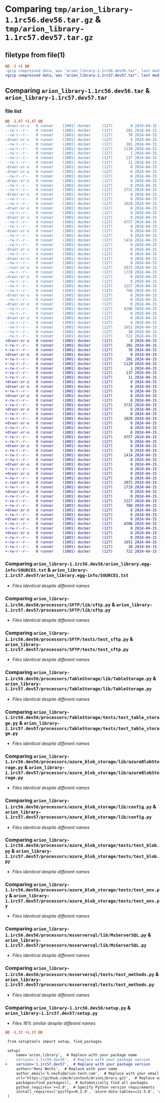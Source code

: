 # Comparing `tmp/arion_library-1.1rc56.dev56.tar.gz` & `tmp/arion_library-1.1rc57.dev57.tar.gz`

## filetype from file(1)

```diff
@@ -1 +1 @@
-gzip compressed data, was "arion_library-1.1rc56.dev56.tar", last modified: Mon Apr 15 10:45:46 2024, max compression
+gzip compressed data, was "arion_library-1.1rc57.dev57.tar", last modified: Mon Apr 15 11:41:13 2024, max compression
```

## Comparing `arion_library-1.1rc56.dev56.tar` & `arion_library-1.1rc57.dev57.tar`

### file list

```diff
@@ -1,47 +1,47 @@
-drwxr-xr-x   0 runner    (1001) docker     (127)        0 2024-04-15 10:45:46.881947 arion_library-1.1rc56.dev56/
--rw-r--r--   0 runner    (1001) docker     (127)      201 2024-04-15 10:45:46.881947 arion_library-1.1rc56.dev56/PKG-INFO
--rw-r--r--   0 runner    (1001) docker     (127)       70 2024-04-15 10:45:18.000000 arion_library-1.1rc56.dev56/README.md
-drwxr-xr-x   0 runner    (1001) docker     (127)        0 2024-04-15 10:45:46.877946 arion_library-1.1rc56.dev56/arion_library.egg-info/
--rw-r--r--   0 runner    (1001) docker     (127)      201 2024-04-15 10:45:46.000000 arion_library-1.1rc56.dev56/arion_library.egg-info/PKG-INFO
--rw-r--r--   0 runner    (1001) docker     (127)     1129 2024-04-15 10:45:46.000000 arion_library-1.1rc56.dev56/arion_library.egg-info/SOURCES.txt
--rw-r--r--   0 runner    (1001) docker     (127)        1 2024-04-15 10:45:46.000000 arion_library-1.1rc56.dev56/arion_library.egg-info/dependency_links.txt
--rw-r--r--   0 runner    (1001) docker     (127)      137 2024-04-15 10:45:46.000000 arion_library-1.1rc56.dev56/arion_library.egg-info/requires.txt
--rw-r--r--   0 runner    (1001) docker     (127)       11 2024-04-15 10:45:46.000000 arion_library-1.1rc56.dev56/arion_library.egg-info/top_level.txt
-drwxr-xr-x   0 runner    (1001) docker     (127)        0 2024-04-15 10:45:46.877946 arion_library-1.1rc56.dev56/processors/
-drwxr-xr-x   0 runner    (1001) docker     (127)        0 2024-04-15 10:45:46.877946 arion_library-1.1rc56.dev56/processors/SFTP/
--rw-r--r--   0 runner    (1001) docker     (127)        0 2024-04-15 10:45:18.000000 arion_library-1.1rc56.dev56/processors/SFTP/__init__.py
-drwxr-xr-x   0 runner    (1001) docker     (127)        0 2024-04-15 10:45:46.877946 arion_library-1.1rc56.dev56/processors/SFTP/lib/
--rw-r--r--   0 runner    (1001) docker     (127)        0 2024-04-15 10:45:18.000000 arion_library-1.1rc56.dev56/processors/SFTP/lib/__init__.py
--rw-r--r--   0 runner    (1001) docker     (127)     3731 2024-04-15 10:45:18.000000 arion_library-1.1rc56.dev56/processors/SFTP/lib/sftp.py
-drwxr-xr-x   0 runner    (1001) docker     (127)        0 2024-04-15 10:45:46.877946 arion_library-1.1rc56.dev56/processors/SFTP/tests/
--rw-r--r--   0 runner    (1001) docker     (127)        0 2024-04-15 10:45:18.000000 arion_library-1.1rc56.dev56/processors/SFTP/tests/__init__.py
--rw-r--r--   0 runner    (1001) docker     (127)     1029 2024-04-15 10:45:18.000000 arion_library-1.1rc56.dev56/processors/SFTP/tests/test_sftp.py
-drwxr-xr-x   0 runner    (1001) docker     (127)        0 2024-04-15 10:45:46.881947 arion_library-1.1rc56.dev56/processors/TableStorage/
--rw-r--r--   0 runner    (1001) docker     (127)        0 2024-04-15 10:45:18.000000 arion_library-1.1rc56.dev56/processors/TableStorage/__init__.py
-drwxr-xr-x   0 runner    (1001) docker     (127)        0 2024-04-15 10:45:46.881947 arion_library-1.1rc56.dev56/processors/TableStorage/lib/
--rw-r--r--   0 runner    (1001) docker     (127)     4757 2024-04-15 10:45:18.000000 arion_library-1.1rc56.dev56/processors/TableStorage/lib/TableStorage.py
--rw-r--r--   0 runner    (1001) docker     (127)        0 2024-04-15 10:45:18.000000 arion_library-1.1rc56.dev56/processors/TableStorage/lib/__init__.py
-drwxr-xr-x   0 runner    (1001) docker     (127)        0 2024-04-15 10:45:46.881947 arion_library-1.1rc56.dev56/processors/TableStorage/tests/
--rw-r--r--   0 runner    (1001) docker     (127)        0 2024-04-15 10:45:18.000000 arion_library-1.1rc56.dev56/processors/TableStorage/tests/__init__.py
--rw-r--r--   0 runner    (1001) docker     (127)     1414 2024-04-15 10:45:18.000000 arion_library-1.1rc56.dev56/processors/TableStorage/tests/test_table_storage.py
--rw-r--r--   0 runner    (1001) docker     (127)        0 2024-04-15 10:45:18.000000 arion_library-1.1rc56.dev56/processors/__init__.py
-drwxr-xr-x   0 runner    (1001) docker     (127)        0 2024-04-15 10:45:46.881947 arion_library-1.1rc56.dev56/processors/azure_blob_storage/
--rw-r--r--   0 runner    (1001) docker     (127)        0 2024-04-15 10:45:18.000000 arion_library-1.1rc56.dev56/processors/azure_blob_storage/__init__.py
-drwxr-xr-x   0 runner    (1001) docker     (127)        0 2024-04-15 10:45:46.881947 arion_library-1.1rc56.dev56/processors/azure_blob_storage/lib/
--rw-r--r--   0 runner    (1001) docker     (127)        0 2024-04-15 10:45:18.000000 arion_library-1.1rc56.dev56/processors/azure_blob_storage/lib/__init__.py
--rwxr-xr-x   0 runner    (1001) docker     (127)     3072 2024-04-15 10:45:18.000000 arion_library-1.1rc56.dev56/processors/azure_blob_storage/lib/azureBlobStorage.py
--rw-r--r--   0 runner    (1001) docker     (127)     1719 2024-04-15 10:45:18.000000 arion_library-1.1rc56.dev56/processors/azure_blob_storage/lib/config.py
-drwxr-xr-x   0 runner    (1001) docker     (127)        0 2024-04-15 10:45:46.881947 arion_library-1.1rc56.dev56/processors/azure_blob_storage/tests/
--rw-r--r--   0 runner    (1001) docker     (127)        0 2024-04-15 10:45:18.000000 arion_library-1.1rc56.dev56/processors/azure_blob_storage/tests/__init__.py
--rw-r--r--   0 runner    (1001) docker     (127)     2227 2024-04-15 10:45:18.000000 arion_library-1.1rc56.dev56/processors/azure_blob_storage/tests/test_blob.py
--rw-r--r--   0 runner    (1001) docker     (127)      780 2024-04-15 10:45:18.000000 arion_library-1.1rc56.dev56/processors/azure_blob_storage/tests/test_env.py
-drwxr-xr-x   0 runner    (1001) docker     (127)        0 2024-04-15 10:45:46.881947 arion_library-1.1rc56.dev56/processors/msserversql/
--rw-r--r--   0 runner    (1001) docker     (127)        0 2024-04-15 10:45:18.000000 arion_library-1.1rc56.dev56/processors/msserversql/__init__.py
-drwxr-xr-x   0 runner    (1001) docker     (127)        0 2024-04-15 10:45:46.881947 arion_library-1.1rc56.dev56/processors/msserversql/lib/
--rw-r--r--   0 runner    (1001) docker     (127)     4206 2024-04-15 10:45:18.000000 arion_library-1.1rc56.dev56/processors/msserversql/lib/MsServerSQL.py
--rw-r--r--   0 runner    (1001) docker     (127)        0 2024-04-15 10:45:18.000000 arion_library-1.1rc56.dev56/processors/msserversql/lib/__init__.py
-drwxr-xr-x   0 runner    (1001) docker     (127)        0 2024-04-15 10:45:46.881947 arion_library-1.1rc56.dev56/processors/msserversql/tests/
--rw-r--r--   0 runner    (1001) docker     (127)        0 2024-04-15 10:45:18.000000 arion_library-1.1rc56.dev56/processors/msserversql/tests/__init__.py
--rw-r--r--   0 runner    (1001) docker     (127)     1651 2024-04-15 10:45:18.000000 arion_library-1.1rc56.dev56/processors/msserversql/tests/test_methods.py
--rw-r--r--   0 runner    (1001) docker     (127)       38 2024-04-15 10:45:46.881947 arion_library-1.1rc56.dev56/setup.cfg
--rw-r--r--   0 runner    (1001) docker     (127)      722 2024-04-15 10:45:45.000000 arion_library-1.1rc56.dev56/setup.py
+drwxr-xr-x   0 runner    (1001) docker     (127)        0 2024-04-15 11:41:13.607614 arion_library-1.1rc57.dev57/
+-rw-r--r--   0 runner    (1001) docker     (127)      201 2024-04-15 11:41:13.607614 arion_library-1.1rc57.dev57/PKG-INFO
+-rw-r--r--   0 runner    (1001) docker     (127)       70 2024-04-15 11:40:42.000000 arion_library-1.1rc57.dev57/README.md
+drwxr-xr-x   0 runner    (1001) docker     (127)        0 2024-04-15 11:41:13.603614 arion_library-1.1rc57.dev57/arion_library.egg-info/
+-rw-r--r--   0 runner    (1001) docker     (127)      201 2024-04-15 11:41:13.000000 arion_library-1.1rc57.dev57/arion_library.egg-info/PKG-INFO
+-rw-r--r--   0 runner    (1001) docker     (127)     1129 2024-04-15 11:41:13.000000 arion_library-1.1rc57.dev57/arion_library.egg-info/SOURCES.txt
+-rw-r--r--   0 runner    (1001) docker     (127)        1 2024-04-15 11:41:13.000000 arion_library-1.1rc57.dev57/arion_library.egg-info/dependency_links.txt
+-rw-r--r--   0 runner    (1001) docker     (127)      137 2024-04-15 11:41:13.000000 arion_library-1.1rc57.dev57/arion_library.egg-info/requires.txt
+-rw-r--r--   0 runner    (1001) docker     (127)       11 2024-04-15 11:41:13.000000 arion_library-1.1rc57.dev57/arion_library.egg-info/top_level.txt
+drwxr-xr-x   0 runner    (1001) docker     (127)        0 2024-04-15 11:41:13.603614 arion_library-1.1rc57.dev57/processors/
+drwxr-xr-x   0 runner    (1001) docker     (127)        0 2024-04-15 11:41:13.603614 arion_library-1.1rc57.dev57/processors/SFTP/
+-rw-r--r--   0 runner    (1001) docker     (127)        0 2024-04-15 11:40:42.000000 arion_library-1.1rc57.dev57/processors/SFTP/__init__.py
+drwxr-xr-x   0 runner    (1001) docker     (127)        0 2024-04-15 11:41:13.603614 arion_library-1.1rc57.dev57/processors/SFTP/lib/
+-rw-r--r--   0 runner    (1001) docker     (127)        0 2024-04-15 11:40:42.000000 arion_library-1.1rc57.dev57/processors/SFTP/lib/__init__.py
+-rw-r--r--   0 runner    (1001) docker     (127)     3731 2024-04-15 11:40:42.000000 arion_library-1.1rc57.dev57/processors/SFTP/lib/sftp.py
+drwxr-xr-x   0 runner    (1001) docker     (127)        0 2024-04-15 11:41:13.603614 arion_library-1.1rc57.dev57/processors/SFTP/tests/
+-rw-r--r--   0 runner    (1001) docker     (127)        0 2024-04-15 11:40:42.000000 arion_library-1.1rc57.dev57/processors/SFTP/tests/__init__.py
+-rw-r--r--   0 runner    (1001) docker     (127)     1029 2024-04-15 11:40:42.000000 arion_library-1.1rc57.dev57/processors/SFTP/tests/test_sftp.py
+drwxr-xr-x   0 runner    (1001) docker     (127)        0 2024-04-15 11:41:13.603614 arion_library-1.1rc57.dev57/processors/TableStorage/
+-rw-r--r--   0 runner    (1001) docker     (127)        0 2024-04-15 11:40:42.000000 arion_library-1.1rc57.dev57/processors/TableStorage/__init__.py
+drwxr-xr-x   0 runner    (1001) docker     (127)        0 2024-04-15 11:41:13.603614 arion_library-1.1rc57.dev57/processors/TableStorage/lib/
+-rw-r--r--   0 runner    (1001) docker     (127)     4757 2024-04-15 11:40:42.000000 arion_library-1.1rc57.dev57/processors/TableStorage/lib/TableStorage.py
+-rw-r--r--   0 runner    (1001) docker     (127)        0 2024-04-15 11:40:42.000000 arion_library-1.1rc57.dev57/processors/TableStorage/lib/__init__.py
+drwxr-xr-x   0 runner    (1001) docker     (127)        0 2024-04-15 11:41:13.603614 arion_library-1.1rc57.dev57/processors/TableStorage/tests/
+-rw-r--r--   0 runner    (1001) docker     (127)        0 2024-04-15 11:40:42.000000 arion_library-1.1rc57.dev57/processors/TableStorage/tests/__init__.py
+-rw-r--r--   0 runner    (1001) docker     (127)     1414 2024-04-15 11:40:42.000000 arion_library-1.1rc57.dev57/processors/TableStorage/tests/test_table_storage.py
+-rw-r--r--   0 runner    (1001) docker     (127)        0 2024-04-15 11:40:42.000000 arion_library-1.1rc57.dev57/processors/__init__.py
+drwxr-xr-x   0 runner    (1001) docker     (127)        0 2024-04-15 11:41:13.603614 arion_library-1.1rc57.dev57/processors/azure_blob_storage/
+-rw-r--r--   0 runner    (1001) docker     (127)        0 2024-04-15 11:40:42.000000 arion_library-1.1rc57.dev57/processors/azure_blob_storage/__init__.py
+drwxr-xr-x   0 runner    (1001) docker     (127)        0 2024-04-15 11:41:13.603614 arion_library-1.1rc57.dev57/processors/azure_blob_storage/lib/
+-rw-r--r--   0 runner    (1001) docker     (127)        0 2024-04-15 11:40:42.000000 arion_library-1.1rc57.dev57/processors/azure_blob_storage/lib/__init__.py
+-rwxr-xr-x   0 runner    (1001) docker     (127)     3072 2024-04-15 11:40:42.000000 arion_library-1.1rc57.dev57/processors/azure_blob_storage/lib/azureBlobStorage.py
+-rw-r--r--   0 runner    (1001) docker     (127)     1719 2024-04-15 11:40:42.000000 arion_library-1.1rc57.dev57/processors/azure_blob_storage/lib/config.py
+drwxr-xr-x   0 runner    (1001) docker     (127)        0 2024-04-15 11:41:13.603614 arion_library-1.1rc57.dev57/processors/azure_blob_storage/tests/
+-rw-r--r--   0 runner    (1001) docker     (127)        0 2024-04-15 11:40:42.000000 arion_library-1.1rc57.dev57/processors/azure_blob_storage/tests/__init__.py
+-rw-r--r--   0 runner    (1001) docker     (127)     2227 2024-04-15 11:40:42.000000 arion_library-1.1rc57.dev57/processors/azure_blob_storage/tests/test_blob.py
+-rw-r--r--   0 runner    (1001) docker     (127)      780 2024-04-15 11:40:42.000000 arion_library-1.1rc57.dev57/processors/azure_blob_storage/tests/test_env.py
+drwxr-xr-x   0 runner    (1001) docker     (127)        0 2024-04-15 11:41:13.603614 arion_library-1.1rc57.dev57/processors/msserversql/
+-rw-r--r--   0 runner    (1001) docker     (127)        0 2024-04-15 11:40:42.000000 arion_library-1.1rc57.dev57/processors/msserversql/__init__.py
+drwxr-xr-x   0 runner    (1001) docker     (127)        0 2024-04-15 11:41:13.607614 arion_library-1.1rc57.dev57/processors/msserversql/lib/
+-rw-r--r--   0 runner    (1001) docker     (127)     4206 2024-04-15 11:40:42.000000 arion_library-1.1rc57.dev57/processors/msserversql/lib/MsServerSQL.py
+-rw-r--r--   0 runner    (1001) docker     (127)        0 2024-04-15 11:40:42.000000 arion_library-1.1rc57.dev57/processors/msserversql/lib/__init__.py
+drwxr-xr-x   0 runner    (1001) docker     (127)        0 2024-04-15 11:41:13.607614 arion_library-1.1rc57.dev57/processors/msserversql/tests/
+-rw-r--r--   0 runner    (1001) docker     (127)        0 2024-04-15 11:40:42.000000 arion_library-1.1rc57.dev57/processors/msserversql/tests/__init__.py
+-rw-r--r--   0 runner    (1001) docker     (127)     1651 2024-04-15 11:40:42.000000 arion_library-1.1rc57.dev57/processors/msserversql/tests/test_methods.py
+-rw-r--r--   0 runner    (1001) docker     (127)       38 2024-04-15 11:41:13.607614 arion_library-1.1rc57.dev57/setup.cfg
+-rw-r--r--   0 runner    (1001) docker     (127)      722 2024-04-15 11:41:12.000000 arion_library-1.1rc57.dev57/setup.py
```

### Comparing `arion_library-1.1rc56.dev56/arion_library.egg-info/SOURCES.txt` & `arion_library-1.1rc57.dev57/arion_library.egg-info/SOURCES.txt`

 * *Files identical despite different names*

### Comparing `arion_library-1.1rc56.dev56/processors/SFTP/lib/sftp.py` & `arion_library-1.1rc57.dev57/processors/SFTP/lib/sftp.py`

 * *Files identical despite different names*

### Comparing `arion_library-1.1rc56.dev56/processors/SFTP/tests/test_sftp.py` & `arion_library-1.1rc57.dev57/processors/SFTP/tests/test_sftp.py`

 * *Files identical despite different names*

### Comparing `arion_library-1.1rc56.dev56/processors/TableStorage/lib/TableStorage.py` & `arion_library-1.1rc57.dev57/processors/TableStorage/lib/TableStorage.py`

 * *Files identical despite different names*

### Comparing `arion_library-1.1rc56.dev56/processors/TableStorage/tests/test_table_storage.py` & `arion_library-1.1rc57.dev57/processors/TableStorage/tests/test_table_storage.py`

 * *Files identical despite different names*

### Comparing `arion_library-1.1rc56.dev56/processors/azure_blob_storage/lib/azureBlobStorage.py` & `arion_library-1.1rc57.dev57/processors/azure_blob_storage/lib/azureBlobStorage.py`

 * *Files identical despite different names*

### Comparing `arion_library-1.1rc56.dev56/processors/azure_blob_storage/lib/config.py` & `arion_library-1.1rc57.dev57/processors/azure_blob_storage/lib/config.py`

 * *Files identical despite different names*

### Comparing `arion_library-1.1rc56.dev56/processors/azure_blob_storage/tests/test_blob.py` & `arion_library-1.1rc57.dev57/processors/azure_blob_storage/tests/test_blob.py`

 * *Files identical despite different names*

### Comparing `arion_library-1.1rc56.dev56/processors/azure_blob_storage/tests/test_env.py` & `arion_library-1.1rc57.dev57/processors/azure_blob_storage/tests/test_env.py`

 * *Files identical despite different names*

### Comparing `arion_library-1.1rc56.dev56/processors/msserversql/lib/MsServerSQL.py` & `arion_library-1.1rc57.dev57/processors/msserversql/lib/MsServerSQL.py`

 * *Files identical despite different names*

### Comparing `arion_library-1.1rc56.dev56/processors/msserversql/tests/test_methods.py` & `arion_library-1.1rc57.dev57/processors/msserversql/tests/test_methods.py`

 * *Files identical despite different names*

### Comparing `arion_library-1.1rc56.dev56/setup.py` & `arion_library-1.1rc57.dev57/setup.py`

 * *Files 16% similar despite different names*

```diff
@@ -1,13 +1,13 @@
 
 from setuptools import setup, find_packages
 
 setup(
     name='arion_library',  # Replace with your package name
-    version='1.1rc56.dev56',  # Replace with your package version
+    version='1.1rc57.dev57',  # Replace with your package version
     author='Heni Nechi',  # Replace with your name
     author_email='h.nechi@arion-tech.com',  # Replace with your email
     url='https://github.com/Ariontech/ArionLibrary.git',  # Replace with your repository URL
     packages=find_packages(),  # Automatically find all packages
     python_requires='>=3.8',  # Specify Python version requirements
     install_requires=['pysftp==0.2.9', 'azure-data-tables==12.5.0', 'azure-core', 'azure-data-tables', 'azure-storage-blob', 'python-dotenv', 'pytest', 'pandas==2.0.3', '', 'pytest', 'pyodbc'],
 )
```

